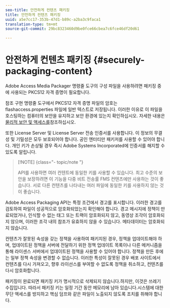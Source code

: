 ```yaml
---
seo-title: 안전하게 컨텐츠 패키징
title: 안전하게 컨텐츠 패키징
uuid: a5e7cc17-353b-47d1-b89c-a2ba3c9faca1
translation-type: tm+mt
source-git-commit: 29bc8323460d9be0fce66cbea7c6fce46df20d61

---
```



# 안전하게 컨텐츠 패키징 {#securely-packaging-content}

Adobe Access Media Packager 명령줄 도구의 구성 파일을 사용하려면 패키징 중에 사용되는 PKCS12 자격 증명이 필요합니다.

참조 구현 명령줄 도구에서 PKCS12 자격 증명 파일의 암호는 flashaccess.properties 파일에 일반 텍스트로 저장됩니다. 이러한 이유로 이 파일을 호스팅하는 컴퓨터의 보안을 유지하고 보안 환경에 있는지 확인하십시오. 자세한 내용은 [물리적 보안 및 액세스를](../../aaxs-secure-deployment-guidelines/physical-sec-and-access.md)참조하십시오.

또한 License Server 및 License Server 전송 인증서를 사용합니다. 이 정보의 무결성 및 기밀성은 모두 보호되어야 합니다. 공인 엔터티만 패키저를 사용할 수 있어야 합니다. 개인 키가 손상될 경우 즉시 Adobe Systems Incorporated에 인증서를 해지할 수 있도록 알립니다.

>[!NOTE] {class=&quot;- topic/note &quot;}
>
>API를 사용하면 여러 컨텐트에 동일한 키를 사용할 수 있습니다. 최고 수준의 보안을 보장하려면 이 기능을 다중 비트 전송률 FMS 컨텐츠에만 사용하는 것이 좋습니다. 서로 다른 컨텐츠를 나타내는 여러 파일에 동일한 키를 사용하지 않는 것이 좋습니다.

Adobe Access Packaging API는 특정 조건에서 경고를 표시합니다. 이러한 경고를 검토하여 파일이 성공적으로 암호화되었는지 확인해야 합니다. 경고 메시지에 정책이 만료되었거나, 인식할 수 없는 태그 또는 트랙이 암호화되지 않고, 동영상 조각이 암호화되지 않으며, 이러한 조각 내의 참조가 유효하지 않을 수 있습니다. 메타데이터는 암호화되지 않습니다.

컨텐츠가 잘못된 속성을 갖는 정책을 사용하여 패키지된 경우, 정책을 업데이트해야 하며, 업데이트된 정책을 서버에 전달하기 위한 정책 업데이트 목록이나 다른 메커니즘을 통해 라이센스 서버에서 업데이트된 정책을 사용할 수 있어야 합니다. 정책을 만든 후에는 일부 정책 속성을 변경할 수 없습니다. 이러한 특성이 잘못된 경우 배포 사이트에서 컨텐츠를 다시 가져오고, 향후 라이선스를 부여할 수 없도록 정책을 취소하고, 컨텐츠를 다시 암호화합니다.

패키징이 완료되면 패키징 키가 명시적으로 삭제되지 않습니다.하지만, 이것은 쓰레기 수집입니다. 따라서 패키징 키는 일정 기간 동안 메모리에 남아 있습니다.시스템에 대한 무단 액세스를 방지하고 핵심 덤프와 같은 파일이 노출되지 않도록 조치를 취해야 합니다.
